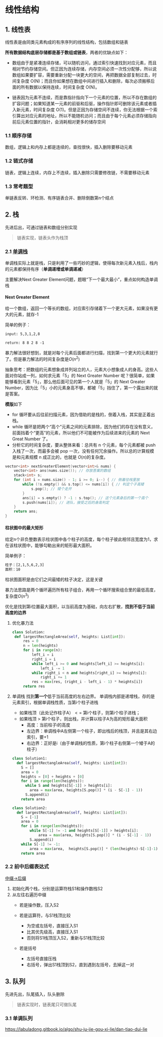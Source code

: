 # 线性结构

## 1. 线性表

线性表是由同类元素构成的有序序列的线性结构，包括数组和链表

**所有数据结构底层存储都是基于数组或链表**，两者的优缺点如下：
- 数组由于是紧凑连续存储，可以随机访问，通过索引快速找到对应元素，而且相对节约存储空间。但正因为连续存储，内存空间必须一次性分配够，所以说数组如果要扩容，需要重新分配一块更大的空间，再把数据全部复制过去，时间复杂度 O(N)；而且你如果想在数组中间进行插入和删除，每次必须搬移后面的所有数据以保持连续，时间复杂度 O(N)。
  
- 链表因为元素不连续，而是靠指针指向下一个元素的位置，所以不存在数组的扩容问题；如果知道某一元素的前驱和后驱，操作指针即可删除该元素或者插入新元素，时间复杂度 O(1)。但是正因为存储空间不连续，你无法根据一个索引算出对应元素的地址，所以不能随机访问；而且由于每个元素必须存储指向前后元素位置的指针，会消耗相对更多的储存空间

### 1.1 顺序存储
数组，逻辑上和内存上都是连续的，查找很快，插入删除要移动元素

### 1.2 链式存储
链表，逻辑上连续，内存上不连续，插入删除只需要修改链，不需要移动元素

### 1.3 常考题型
单链表反转、环检测、有序链表合并、删除倒数第n个结点

## 2. 栈

先进后出，可通过链表和数组分别实现
> 链表实现，链表头作为栈顶

### 2.1 [单调栈](https://labuladong.gitbook.io/algo/shu-ju-jie-gou-xi-lie/dan-tiao-zhan)

单调栈实际上就是栈，只是利用了一些巧妙的逻辑，使得每次新元素入栈后，栈内的元素都保持有序（**单调递增或单调递减**）

主要解决Next Greater Element问题，题眼“下一个最大最小”，重点如何构造单调栈

#### Next Greater Element
给一个数组，返回一个等长的数组，对应索引存储着下一个更大元素，如果没有更大的元素，就存-1

简单的例子：

```txt
input: 5,3,1,2,8

return: 8 8 2 8 -1
```
暴力解法很好想到，就是对每个元素后面都进行扫描，找到第一个更大的元素就行了。但是暴力解法的时间复杂度是$O(n^2)$

抽象思考：把数组的元素想象成并列站立的人，元素大小想象成人的身高。这些人面对你站成一列，如何求元素「5」的 Next Greater Number 呢？很简单，如果能够看到元素「5」，那么他后面可见的第一个人就是「5」的 Next Greater Number，因为比「5」小的元素身高不够，都被「5」挡住了，第一个露出来的就是答案。

**模版**如下
- for 循环要从后往前扫描元素，因为借助的是栈的，倒着入栈，其实是正着出栈。
- while 循环是把两个“高个”元素之间的元素排除，因为他们的存在没有意义，前面挡着个“更高”的元素，所以他们不可能被作为后续进来的元素的 Next Great Number 了。
- 分析它的时间复杂度，要从整体来看：总共有 n 个元素，每个元素都被 push 入栈了一次，而最多会被 pop 一次，没有任何冗余操作。所以总的计算规模是和元素规模 n 成正比的，也就是 $O(n)$的复杂度。

```C++
vector<int> nextGreaterElement(vector<int>& nums) {
    vector<int> ans(nums.size()); // 存放答案的数组
    stack<int> s;
    for (int i = nums.size() - 1; i >= 0; i--) { // 倒着往栈里放
        while (!s.empty() && s.top() <= nums[i]) { // 判定个子高矮
            s.pop(); // 矮个走开
        }
        ans[i] = s.empty() ? -1 : s.top(); // 这个元素身后的第一个高个
        s.push(nums[i]); // 进队，接受之后的身高判定
    }
    return ans;
}
```

#### 柱状图中的最大矩形

给定n个非负整数表示柱状图中各个柱子的高度，每个柱子彼此相邻且宽度为1，求在该柱状图中，能够勾勒出来的矩形最大面积。

简单例子：
```txt
柱子：[2,1,5,6,2,3]
面积：10
```
柱状图面积是由它们之间最矮的柱子决定，这是关键

暴力法思路是两个循环遍历所有柱子组合，再用一个循环搜索组合里的最低高度，复杂度$O(n^3)$

优化是找到第i位置最大面积，以当前高度为基础，向左右扩散，**找到不低于当前高度的边界**

1. 优化暴力法 
   ```python
   class Solution:
    def largestRectangleArea(self, heights: List[int]):
        res = 0
        n = len(heights)
        for i in range(n):
            left_i = i
            right_i = i
            while left_i >= 0 and heights[left_i] >= heights[i]:
                left_i -= 1
            while right_i < n and heights[right_i] >= heights[i]:
                right_i += 1
            res = max(res, (right_i - left_i - 1) * heights[i])
        return res
   ```
2. 单调栈
   找到**第一个**低于当前高度的左右边界。
   单调栈内部是递增栈，存的是元素索引，根据单调栈性质，当第i个柱子进栈
   - 如果栈顶（此处记作柱子A）$<=$ 第i个柱子，则第i个柱子进栈；
   - 如果栈顶 $>$ 第i个柱子，则出栈，并计算以柱子A为高的矩形最大面积
      - 高度：当前柱子i的高度
      - 左边界：单调栈中A左侧第一个柱子，即出栈后的栈顶，并且是其右边索引，要+1
      - 右边界：正好是i（由于单调栈的性质，第i个柱子右侧第一个矮于A的柱子） 

    ```python
    class Solution1:
      def largestRectangleArea(self, heights: List[int]):
        S = []
        area = 0
        heights = [0] + heights + [0]
        for i in range(len(heights)):
          while S and heights[S[-1]] > heights[i]: 
            area = max(area, heights[S.pop()] * (i - S[-1] - 1))
          S.append(i)
        return area  

    class Solution2:
      def largestRectangleArea(self, heights: List[int]):
        S = [-1]
        area = 0
        for i in range(len(heights)):
            while S[-1] != -1 and heights[S[-1]] > heights[i]: 
                area = max(area, heights[S.pop()] * (i - S[-1] - 1))
            S.append(i)
        while S[-1] != -1:
            area = max(area,  heights[S.pop()] * (len(heights)-S[-1]-1))
        return area   
    ```

### 2.2 前中后缀表达式

[中缀->后缀](https://zhuanlan.zhihu.com/p/37467928)
1. 初始化两个栈，分别是运算符栈S1和操作数栈S2
2. 从左往右遍历中缀
   - 若是操作数，压入S2
   - 若是运算符，与S1栈顶比较
     - 为空或左括号，直接压入S1
     - 比其优先级高，直接压入S1
     - 否则将S1栈顶压入S2，重新与S1栈顶比较

   - 若是括号
     - 左括号直接压栈
     - 右括号，弹出S1栈顶到S2，直到遇到左括号，去掉这一对


## 3. 队列

先进先出，队尾插入，队头删除
> 链表实现时，链表尾只可做队尾

### 3.1 单调队列

https://labuladong.gitbook.io/algo/shu-ju-jie-gou-xi-lie/dan-tiao-dui-lie

